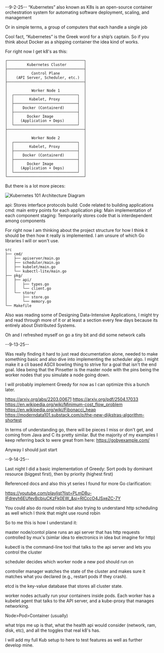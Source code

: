--9-2-25--
“Kubernetes” also known as K8s is an open-source container orchestration system for automating software deployment, scaling, and management

Or in simple terms, a group of computers that each handle a single job

Cool fact, “Kubernetes” is the Greek word for a ship’s captain. So if you think about Docker as a shipping container the idea kind of works. 

For right now I get k8's as this:

```
┌───────────────────────────────────┐
│         Kubernetes Cluster        │
├───────────────────────────────────┤
│           Control Plane           │
│    (API Server, Scheduler, etc.)  │
├───────────────────────────────────┤
│                                   │
│           Worker Node 1           │
│  ┌─────────────────────────────┐  │
│  │       Kubelet, Proxy        │  │
│  ├─────────────────────────────┤  │
│  │    Docker (Containerd)      │  │
│  ├─────────────────────────────┤  │
│  │      Docker Image           │  │
│  │   (Application + Deps)      │  │
│  └─────────────────────────────┘  │
├───────────────────────────────────┤
│                                   │
│           Worker Node 2           │
│  ┌─────────────────────────────┐  │
│  │       Kubelet, Proxy        │  │
│  ├─────────────────────────────┤  │
│  │    Docker (Containerd)      │  │
│  ├─────────────────────────────┤  │
│  │      Docker Image           │  │
│  │   (Application + Deps)      │  │
│  └─────────────────────────────┘  │
└───────────────────────────────────┘
```



But there is a lot more pieces:

![Kubernetes 101 Architecture Diagram](https://www.aquasec.com/wp-content/uploads/2020/11/Kubernetes-101-Architecture-Diagram.jpg)

api: Stores interface protocols
build: Code related to building applications
cmd: main entry points for each application
pkg: Main implementation of each component
staging: Temporarily stores code that is interdependent among components

For right now I am thinking about the project structure for how I think it should be then how it really is implemented. I am unsure of which Go libraries I will or won't use.

```
src
├── cmd/
│   ├── apiserver/main.go
│   ├── scheduler/main.go
│   ├── kubelet/main.go
│   └── kubectl-lite/main.go
├── pkg/
│   ├── api/
│   │   ├── types.go
│   │   └── client.go
│   └── store/
│       ├── store.go
│       └── memory.go
└── Makefile
```

Also was reading some of Designing Data-Intensive Applications, I might try and read through more of it or at least a section every few days because its entirely about Distributed Systems.

Oh and I refreshed myself on go a tiny bit and did some network calls

--9-13-25--

Was really finding it hard to just read documentation alone, needed to make something basic and also dive into implementing the scheduler algo. I might make it a cli based ASCII bowling thing to strive for a goal that isn't the end goal. Idea being that the Pinsetter is the master node with the pins being the worker nodes that you simulate a node going down.

I will probably implement Greedy for now as I can optimize this a bunch later.

https://arxiv.org/abs/2203.00671
https://arxiv.org/pdf/2504.17033
https://en.wikipedia.org/wiki/Minimum-cost_flow_problem
https://en.wikipedia.org/wiki/Fibonacci_heap
https://moderndata101.substack.com/p/the-new-dijkstras-algorithm-shortest

In terms of understanding go, there will be pieces I miss or don't get, and coming from Java and C its pretty similar. But the majority of my examples I keep referring back to were great from here:
https://gobyexample.com/

Anyway I should just start

--9-14-25--

Last night I did a basic implementation of Greedy:
    Sort pods by dominant resource (biggest first), then by priority (highest first)

Referenced docs and also this yt series I found for more Go clarification:

https://youtube.com/playlist?list=PLmD8u-IFdreyh6EUfevBcbiuCKzFk0EW_&si=RlCccO4JSxeZC-7Y

You could also do round robin but also trying to understand http scheduling as well which I think that might use round robin

So to me this is how I understand it:

master node/contol plane runs an api server that has http requests controlled by mux's (simlar idea to electronics in idea but imagine for http)

kubectl is the command-line tool that talks to the api server and lets you control the cluster 

scheduler decides which worker node a new pod should run on

controller manager watches the state of the cluster and makes sure it matches what you declared (e.g., restart pods if they crash).

etcd is the key-value database that stores all cluster state.

worker nodes actually run your containers inside pods. Each worker has a kubelet agent that talks to the API server, and a kube-proxy that manages networking.

Node>Pod>Container (usually)

what trips me up is that, what the health api would consider (network, ram, disk, etc), and all the toggles that real k8's has.

I will add my full Kub setup to here to test features as well as further develop mine.
